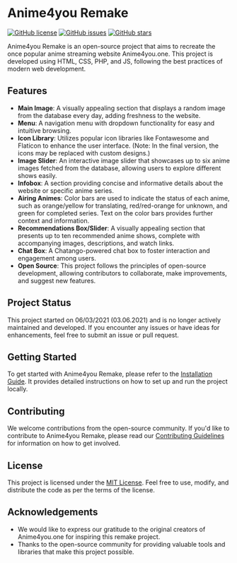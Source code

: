 # Anime4you Remake

[![GitHub license](https://img.shields.io/github/license/TheAetherDev/Anime4you)](https://github.com/yourusername/anime4you-remake/blob/main/LICENSE)
[![GitHub issues](https://img.shields.io/github/issues/TheAetherDev/Anime4you)](https://github.com/yourusername/anime4you-remake/issues)
[![GitHub stars](https://img.shields.io/github/stars/TheAetherDev/Anime4you)](https://github.com/yourusername/anime4you-remake/stargazers)

Anime4you Remake is an open-source project that aims to recreate the once popular anime streaming website Anime4you.one. This project is developed using HTML, CSS, PHP, and JS, following the best practices of modern web development.

## Features

- **Main Image**: A visually appealing section that displays a random image from the database every day, adding freshness to the website.
- **Menu**: A navigation menu with dropdown functionality for easy and intuitive browsing.
- **Icon Library**: Utilizes popular icon libraries like Fontawesome and Flaticon to enhance the user interface. (Note: In the final version, the icons may be replaced with custom designs.)
- **Image Slider**: An interactive image slider that showcases up to six anime images fetched from the database, allowing users to explore different shows easily.
- **Infobox**: A section providing concise and informative details about the website or specific anime series.
- **Airing Animes**: Color bars are used to indicate the status of each anime, such as orange/yellow for translating, red/red-orange for unknown, and green for completed series. Text on the color bars provides further context and information.
- **Recommendations Box/Slider**: A visually appealing section that presents up to ten recommended anime shows, complete with accompanying images, descriptions, and watch links.
- **Chat Box**: A Chatango-powered chat box to foster interaction and engagement among users.
- **Open Source**: This project follows the principles of open-source development, allowing contributors to collaborate, make improvements, and suggest new features.

## Project Status

This project started on 06/03/2021 (03.06.2021) and is no longer actively maintained and developed. If you encounter any issues or have ideas for enhancements, feel free to submit an issue or pull request.

## Getting Started

To get started with Anime4you Remake, please refer to the [Installation Guide](https://github.com/TheAetherDev/Anime4you/blob/main/INSTALL.md). It provides detailed instructions on how to set up and run the project locally.

## Contributing

We welcome contributions from the open-source community. If you'd like to contribute to Anime4you Remake, please read our [Contributing Guidelines](https://github.com/TheAetherDev/Anime4you/blob/main/CONTRIBUTING.md) for information on how to get involved.

## License

This project is licensed under the [MIT License](https://github.com/TheAetherDev/Anime4you/blob/main/LICENSE). Feel free to use, modify, and distribute the code as per the terms of the license.

## Acknowledgements

- We would like to express our gratitude to the original creators of Anime4you.one for inspiring this remake project.
- Thanks to the open-source community for providing valuable tools and libraries that make this project possible.
